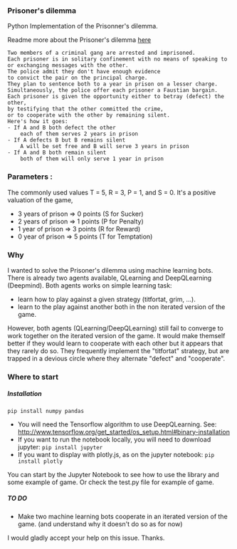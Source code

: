 ### Prisoner's dilemma

Python Implementation of the Prisonner's dilemma.

Readme more about the Prisoner's dilemma [here](http://en.wikipedia.org/wiki/Prisoner's_dilemma)

```
Two members of a criminal gang are arrested and imprisoned. 
Each prisoner is in solitary confinement with no means of speaking to 
or exchanging messages with the other.
The police admit they don't have enough evidence 
to convict the pair on the principal charge. 
They plan to sentence both to a year in prison on a lesser charge.
Simultaneously, the police offer each prisoner a Faustian bargain. 
Each prisoner is given the opportunity either to betray (defect) the other,
by testifying that the other committed the crime,
or to cooperate with the other by remaining silent. 
Here's how it goes:
- If A and B both defect the other
    each of them serves 2 years in prison
- If A defects B but B remains silent
    A will be set free and B will serve 3 years in prison
- If A and B both remain silent
    both of them will only serve 1 year in prison
```

### Parameters : 
The commonly used values T = 5, R = 3, P = 1, and S = 0.
It's a positive valuation of the game,
- 3 years of prison => 0 points (S for Sucker)
- 2 years of prison => 1 points (P for Penalty)
- 1 year  of prison => 3 points (R for Reward)
- 0 year  of prison => 5 points (T for Temptation)

### Why

I wanted to solve the Prisoner's dilemma using machine learning bots. There is already two agents available, QLearning and DeepQLearning (Deepmind).
Both agents works on simple learning task:
- learn how to play against a given strategy (titfortat, grim, ...).
- learn to the play against another both in the non iterated version of the game.

However, both agents (QLearning/DeepQLearning) still fail to converge to work together on the iterated version of the game. It would make themself better if they would learn to cooperate with each other but it appears that they rarely do so. They frequently implement the "titfortat" strategy, but are trapped in a devious circle where they alternate "defect" and "cooperate".

### Where to start

##### Installation

`pip install numpy pandas`

- You will need the Tensorflow algorithm to use DeepQLearning. See: http://www.tensorflow.org/get_started/os_setup.html#binary-installation
- If you want to run the notebook locally, you will need to download jupyter: `pip install jupyter`
- If you want to display with plotly.js, as on the jupyter notebook: `pip install plotly`

You can start by the Jupyter Notebook to see how to use the library and some example of game.
Or check the test.py file for example of game.

##### TO DO

- Make two machine learning bots cooperate in an iterated version of the game. (and understand why it doesn't do so as for now)

I would gladly accept your help on this issue. Thanks.
